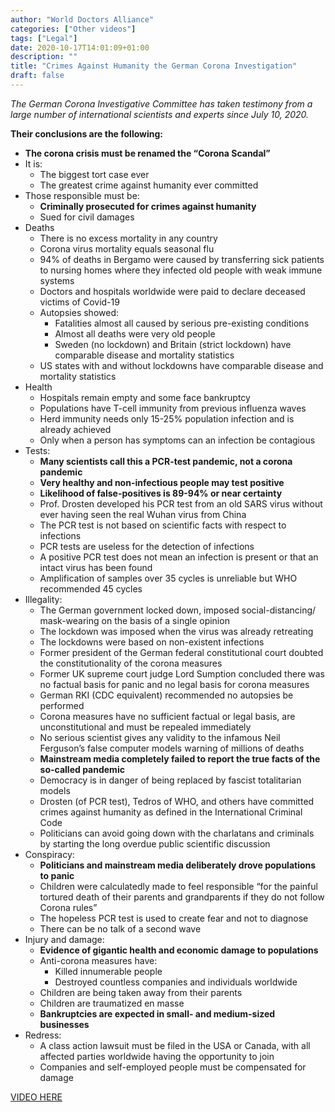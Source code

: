 ```yaml
---
author: "World Doctors Alliance"
categories: ["Other videos"]
tags: ["Legal"]
date: 2020-10-17T14:01:09+01:00
description: ""
title: "Crimes Against Humanity the German Corona Investigation"
draft: false
---
```


*The German Corona Investigative Committee has taken testimony from a large number of international scientists and experts since July 10, 2020.*

**Their conclusions are the following:** 

- **The corona crisis must be renamed the “Corona Scandal”**
- It is:
  - The biggest tort case ever
  - The greatest crime against humanity ever committed
- Those responsible must be:
  - **Criminally prosecuted for crimes against humanity**
  - Sued for civil damages
- Deaths
  - There is no excess mortality in any country
  - Corona virus mortality equals seasonal flu
  - 94% of deaths in Bergamo were caused by transferring sick patients to nursing homes where they infected old people with weak immune systems
  - Doctors and hospitals worldwide were paid to declare deceased victims of Covid-19
  - Autopsies showed:
    - Fatalities almost all caused by serious pre-existing conditions
    - Almost all deaths were very old people
    - Sweden (no lockdown) and Britain (strict lockdown) have comparable disease and mortality statistics
  - US states with and without lockdowns have comparable disease and mortality statistics
- Health
  - Hospitals remain empty and some face bankruptcy
  - Populations have T-cell immunity from previous influenza waves
  - Herd immunity needs only 15-25% population infection and is already achieved
  - Only when a person has symptoms can an infection be contagious
- Tests:
  - **Many scientists call this a PCR-test pandemic, not a corona pandemic**
  - **Very healthy and non-infectious people may test positive**
  - **Likelihood of false-positives is 89-94% or near certainty**
  - Prof. Drosten developed his PCR test from an old SARS virus without ever having seen the real Wuhan virus from China
  - The PCR test is not based on scientific facts with respect to infections
  - PCR tests are useless for the detection of infections
  - A positive PCR test does not mean an infection is present or that an intact virus has been found
  - Amplification of samples over 35 cycles is unreliable but WHO recommended 45 cycles
- Illegality:
  - The German government locked down, imposed social-distancing/ mask-wearing on the basis of a single opinion
  - The lockdown was imposed when the virus was already retreating
  - The lockdowns were based on non-existent infections
  - Former president of the German federal constitutional court doubted the constitutionality of the corona measures
  - Former UK supreme court judge Lord Sumption concluded there was no factual basis for panic and no legal basis for corona measures
  - German RKI (CDC equivalent) recommended no autopsies be performed
  - Corona measures have no sufficient factual or legal basis, are unconstitutional and must be repealed immediately
  - No serious scientist gives any validity to the infamous Neil Ferguson’s false computer models warning of millions of deaths
  - **Mainstream media completely failed to report the true facts of the so-called pandemic**
  - Democracy is in danger of being replaced by fascist totalitarian models
  - Drosten (of PCR test), Tedros of WHO, and others have committed crimes against humanity as defined in the International Criminal Code
  - Politicians can avoid going down with the charlatans and criminals by starting the long overdue public scientific discussion
- Conspiracy:
  - **Politicians and mainstream media deliberately drove populations to panic**
  - Children were calculatedly made to feel responsible “for the painful tortured death of their parents and grandparents if they do not follow Corona rules”
  - The hopeless PCR test is used to create fear and not to diagnose
  - There can be no talk of a second wave
- Injury and damage:
  - **Evidence of gigantic health and economic damage to populations**
  - Anti-corona measures have:
    - Killed innumerable people
    - Destroyed countless companies and individuals worldwide
  - Children are being taken away from their parents
  - Children are traumatized en masse
  - **Bankruptcies are expected in small- and medium-sized businesses**
- Redress:
  - A class action lawsuit must be filed in the USA or Canada, with all affected parties worldwide having the opportunity to join
  - Companies and self-employed people must be compensated for damage



[VIDEO HERE](https://www.bitchute.com/video/jTscA64Rcoko/)